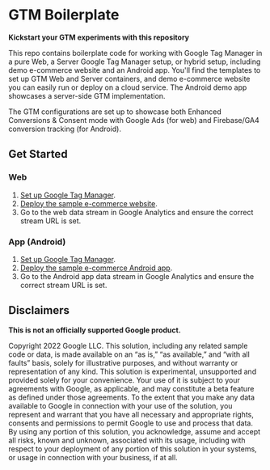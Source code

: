 # GTM Boilerplate

**Kickstart your GTM experiments with this repository**

This repo contains boilerplate code for working with Google Tag Manager in a pure Web, a Server Google Tag Manager setup, or hybrid setup, including demo e-commerce website and an Android app. You'll find the templates to set up GTM Web and Server containers, and demo e-commerce website you can easily run or deploy on a cloud service.  The Android demo app showcases a server-side GTM implementation.

The GTM configurations are set up to showcase both Enhanced Conversions & Consent mode with Google Ads (for web) and Firebase/GA4 conversion tracking (for Android).

## Get Started

### Web
1.  [Set up Google Tag Manager](./google_tag_manager_web/README.md).
2.  [Deploy the sample e-commerce website](./website/README.md).
3.  Go to the web data stream in Google Analytics and ensure the correct stream
    URL is set.

### App (Android)

1. [Set up Google Tag Manager](google_tag_manager_android/README.md).
2. [Deploy the sample e-commerce Android app](app/README.md).
3. Go to the Android app data stream in Google Analytics and ensure the correct stream URL is set.

## Disclaimers

**This is not an officially supported Google product.**

Copyright 2022 Google LLC. This solution, including any related sample code or
data, is made available on an “as is,” “as available,” and “with all faults”
basis, solely for illustrative purposes, and without warranty or representation
of any kind. This solution is experimental, unsupported and provided solely for
your convenience. Your use of it is subject to your agreements with Google, as
applicable, and may constitute a beta feature as defined under those agreements.
To the extent that you make any data available to Google in connection with your
use of the solution, you represent and warrant that you have all necessary and
appropriate rights, consents and permissions to permit Google to use and process
that data. By using any portion of this solution, you acknowledge, assume and
accept all risks, known and unknown, associated with its usage, including with
respect to your deployment of any portion of this solution in your systems, or
usage in connection with your business, if at all.
